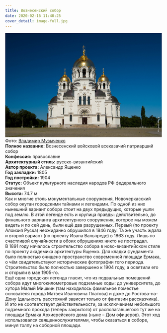 ```yaml
---
title: Вознесенский собор
date: 2020-02-16 11:40:25
cover_detail: image-full.jpg
---
```


<div class="place">
  <div class="place-image">
    <img src="image.jpg#mesta" alt="Вознесенский собор" />
    <div class="place-image-source">
      Фото: <a href="https://www.vladmuz.ru/travel_photos/novocherkassk/architektur/" target="_blank">Владимир Музыченко</a>
    </div>
  </div>
  <div class="place-info">
    <div class="info-text">
      <div><b>Полное название:</b> Вознесенский войсковой всеказачий патриарший собор</div>
      <div><b>Конфессия:</b> православие</div>
      <div><b>Архитектурный стиль:</b> русско-византийский</div>
      <div><b>Автор проекта:</b> Александр Ященко</div>
      <div><b>Год закладки:</b> 1805</div>
      <div><b>Год постройки:</b> 1904</div>
      <div><b>Статус:</b> Объект культурного наследия народов РФ федерального значения</div>
      <div><b>Высота:</b> 74.7 м</div>
    </div>
  </div>
  <div class="place-text">
    Как и многие столь монументальные сооружения, Новочеркасский собор окутан городскими тайнами и легендами. По одной из них нынешний вариант собора стоит на двух предыдущих, которые ушли под землю. В этой легенде есть и крупица правды: действительно, до финального варианта архитектурного сооружения, которое мы можем видеть и по сей день, были ещё два разрушенных. Первый (по проекту Алоизия Руска) неожиданно обрушился в 1846 году. Та же участь ждала и второй вариант (по проекту Ивана Вальпреде) в 1863 году. Лишь по счастливой случайности в обоих обрушениях никто не пострадал.<br />
    В 1891 году началось строительство собора в ново-византийском стиле по проекту академика архитектуры Ященко. Для кладки фундамента было полностью очищено пространство современной площади Ермака, о чём свидетельствуют исторические фотографии того периода. Строительство было полностью завершено к 1904 году, а освятили его и открыли в мае 1905-го.<br />
    Ещё одна городская легенда гласит, что из подвальных помещений собора идут многокилометровые подземные ходы: до университета, до хутора Малый Мишкин (там находилось фамильное поместье основателя города Матвея Ивановича Платова) и даже до Ростова-на-Дону (дальность расстояний зависит только от фантазии рассказчика). И это не соответствует действительности, за исключением небольшого подземного прохода (теперь закрытого) от располагавшегося тут же на площади Ермака Архиерейского дома (ныне – Дом офицеров). Этот ход использовался священнослужителями, чтобы оказаться в соборе, минуя толпу на соборной площади.
  </div>
</div>
